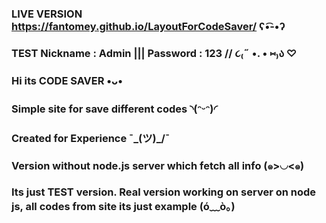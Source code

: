 ### LIVE VERSION https://fantomey.github.io/LayoutForCodeSaver/     ʕ•͡-•ʔ

### TEST Nickname : Admin  |||  Password : 123  //  ૮₍˶ •. • ⑅₎ა ♡

### Hi its  CODE SAVER •ᴗ•
### Simple site for save different codes ◝(ᵔᵕᵔ)◜ 
### Created for Experience ¯\_(ツ)_/¯
### Version without node.js server which fetch all info  (๑>◡<๑)
### Its just TEST version. Real version working on server on node js, all codes from site its just example  (ó﹏ò｡)



